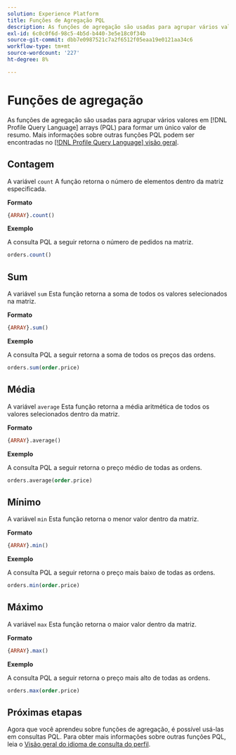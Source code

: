 ```yaml
---
solution: Experience Platform
title: Funções de Agregação PQL
description: As funções de agregação são usadas para agrupar vários valores em matrizes de Idioma de consulta de perfil (PQL) para formar um único valor de resumo.
exl-id: 6c0c0f6d-98c5-4b5d-b440-3e5e18c0f34b
source-git-commit: dbb7e0987521c7a2f6512f05eaa19e0121aa34c6
workflow-type: tm+mt
source-wordcount: '227'
ht-degree: 8%

---
```


# Funções de agregação

As funções de agregação são usadas para agrupar vários valores em [!DNL Profile Query Language] arrays (PQL) para formar um único valor de resumo. Mais informações sobre outras funções PQL podem ser encontradas no [[!DNL Profile Query Language] visão geral](./overview.md).

## Contagem

A variável `count` A função retorna o número de elementos dentro da matriz especificada.

**Formato**

```sql
{ARRAY}.count()
```

**Exemplo**

A consulta PQL a seguir retorna o número de pedidos na matriz.

```sql
orders.count()
```

## Sum

A variável `sum` Esta função retorna a soma de todos os valores selecionados na matriz.

**Formato**

```sql
{ARRAY}.sum()
```

**Exemplo**

A consulta PQL a seguir retorna a soma de todos os preços das ordens.

```sql
orders.sum(order.price)
```

## Média

A variável `average` Esta função retorna a média aritmética de todos os valores selecionados dentro da matriz.

**Formato**

```sql
{ARRAY}.average()
```

**Exemplo**

A consulta PQL a seguir retorna o preço médio de todas as ordens.

```sql
orders.average(order.price)
```

## Mínimo

A variável `min` Esta função retorna o menor valor dentro da matriz.

**Formato**

```sql
{ARRAY}.min()
```

**Exemplo**

A consulta PQL a seguir retorna o preço mais baixo de todas as ordens.

```sql
orders.min(order.price)
```

## Máximo

A variável `max` Esta função retorna o maior valor dentro da matriz.

**Formato**

```sql
{ARRAY}.max()
```

**Exemplo**

A consulta PQL a seguir retorna o preço mais alto de todas as ordens.

```sql
orders.max(order.price)
```

## Próximas etapas

Agora que você aprendeu sobre funções de agregação, é possível usá-las em consultas PQL. Para obter mais informações sobre outras funções PQL, leia o [Visão geral do idioma de consulta do perfil](./overview.md).
